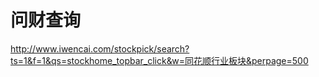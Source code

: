 #  问财查询
http://www.iwencai.com/stockpick/search?ts=1&f=1&qs=stockhome_topbar_click&w=同花顺行业板块&perpage=500

#
